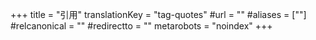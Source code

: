 +++
title = "引用"
translationKey = "tag-quotes"
#url = ""
#aliases = [""]
#relcanonical = ""
#redirectto = ""
metarobots = "noindex"
+++
